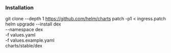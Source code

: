### Installation

git clone --depth 1 https://github.com/helm/charts
patch -p1 < ingress.patch
helm upgrade --install dex \
    --namespace dex \
    -f values.yaml \
    -f values.example.yaml \
    charts/stable/dex
``` 
